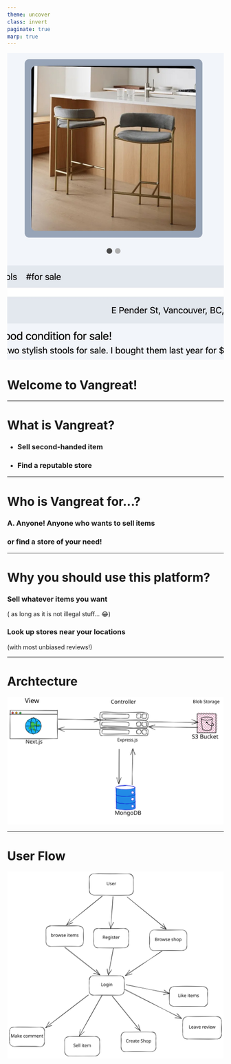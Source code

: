 ```yaml
---
theme: uncover
class: invert
paginate: true
marp: true
---
```

![bg left](images/151D1B1E-37DA-42E0-8AF8-945E6E42425A.jpeg)
# Welcome to Vangreat!
---
# What is Vangreat?

- ### Sell second-handed item
- ### Find a reputable store
  
---
# Who is Vangreat for...?

### A. Anyone! Anyone who wants to sell items
### or find a store of your need!
---
# Why you should use this platform?

### Sell whatever items you want 
( as long as it is not illegal stuff... 😂)

### Look up stores near your locations
(with most unbiased reviews!)

---

# Archtecture

![width:1050px](images/diagram.svg)

---

# User Flow

![width:600px ](images/flow-diagram.svg)
